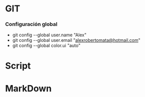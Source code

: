# GIT

### Configuración global
- git config --global user.name "Alex"
- git config --global user.email "alexrobertomata@hotmail.com"
- git config --global color.ui "auto"

# Script

# MarkDown
